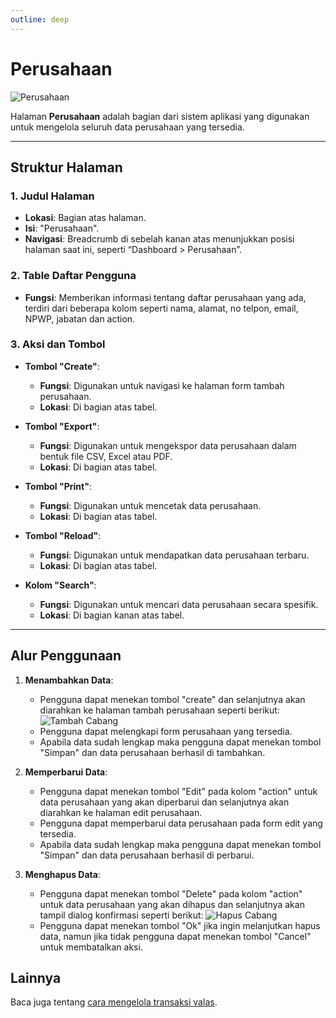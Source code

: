 ```yaml
---
outline: deep
---
```


# Perusahaan

![Perusahaan](/perusahaan.png)

Halaman **Perusahaan** adalah bagian dari sistem aplikasi yang digunakan untuk mengelola seluruh data perusahaan yang tersedia.

---

## Struktur Halaman

### 1. **Judul Halaman**

- **Lokasi**: Bagian atas halaman.
- **Isi**: "Perusahaan".
- **Navigasi**: Breadcrumb di sebelah kanan atas menunjukkan posisi halaman saat ini, seperti “Dashboard > Perusahaan”.

### 2. **Table Daftar Pengguna**

- **Fungsi**: Memberikan informasi tentang daftar perusahaan yang ada, terdiri dari beberapa kolom seperti nama, alamat, no telpon, email, NPWP, jabatan dan action.

### 3. **Aksi dan Tombol**

- **Tombol "Create"**:

  - **Fungsi**: Digunakan untuk navigasi ke halaman form tambah perusahaan.
  - **Lokasi**: Di bagian atas tabel.

- **Tombol "Export"**:

  - **Fungsi**: Digunakan untuk mengekspor data perusahaan dalam bentuk file CSV, Excel atau PDF.
  - **Lokasi**: Di bagian atas tabel.

- **Tombol "Print"**:

  - **Fungsi**: Digunakan untuk mencetak data perusahaan.
  - **Lokasi**: Di bagian atas tabel.

- **Tombol "Reload"**:

  - **Fungsi**: Digunakan untuk mendapatkan data perusahaan terbaru.
  - **Lokasi**: Di bagian atas tabel.

- **Kolom "Search"**:

  - **Fungsi**: Digunakan untuk mencari data perusahaan secara spesifik.
  - **Lokasi**: Di bagian kanan atas tabel.

---

## Alur Penggunaan

1. **Menambahkan Data**:

   - Pengguna dapat menekan tombol "create" dan selanjutnya akan diarahkan ke halaman tambah perusahaan seperti berikut:
     ![Tambah Cabang](/tambah-perusahaan.png)
   - Pengguna dapat melengkapi form perusahaan yang tersedia.
   - Apabila data sudah lengkap maka pengguna dapat menekan tombol "Simpan" dan data perusahaan berhasil di tambahkan.

2. **Memperbarui Data**:

   - Pengguna dapat menekan tombol "Edit" pada kolom "action" untuk data perusahaan yang akan diperbarui dan selanjutnya akan diarahkan ke halaman edit perusahaan.
   - Pengguna dapat memperbarui data perusahaan pada form edit yang tersedia.
   - Apabila data sudah lengkap maka pengguna dapat menekan tombol "Simpan" dan data perusahaan berhasil di perbarui.

3. **Menghapus Data**:

   - Pengguna dapat menekan tombol "Delete" pada kolom "action" untuk data perusahaan yang akan dihapus dan selanjutnya akan tampil dialog konfirmasi seperti berikut:
     ![Hapus Cabang](/hapus-perusahaan.png)
   - Pengguna dapat menekan tombol "Ok" jika ingin melanjutkan hapus data, namun jika tidak pengguna dapat menekan tombol "Cancel" untuk membatalkan aksi.

## Lainnya

Baca juga tentang [cara mengelola transaksi valas](/transaksi/daftar-valas).
